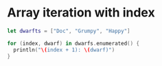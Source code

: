 # Array iteration with index

```Swift
let dwarfts = ["Doc", "Grumpy", "Happy"]

for (index, dwarf) in dwarfs.enumerated() {
  println("\(index + 1): \(dwarf)")
}